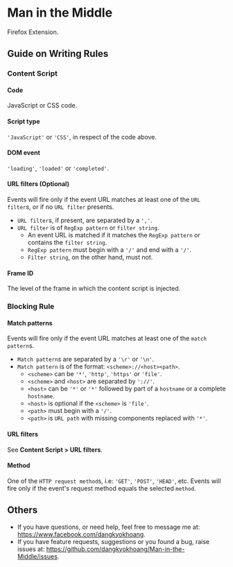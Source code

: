 # Man in the Middle
Firefox Extension.

## Guide on Writing Rules

### Content Script

#### Code
JavaScript or CSS code.

#### Script type
`'JavaScript'` or `'CSS'`, in respect of the code above.

#### DOM event
`'loading'`, `'loaded'` or `'completed'`.

#### URL filters (Optional)
Events will fire only if the event URL matches at least one of the `URL filter`s, or if no `URL filter` presents.

- `URL filter`s, if present, are separated by a `','`.
- `URL filter` is of `RegExp pattern` or `filter string`.
  - An event URL is matched if it matches the `RegExp pattern` or contains the `filter string`.
  - `RegExp pattern` must begin with a `'/'` and end with a `'/'`.
  - `Filter string`, on the other hand, must not.

#### Frame ID
The level of the frame in which the content script is injected.

### Blocking Rule

#### Match patterns
Events will fire only if the event URL matches at least one of the `match pattern`s.

- `Match pattern`s are separated by a `'\r'` or `'\n'`.
- `Match pattern` is of the format: `<scheme>://<host><path>`.
  - `<scheme>` can be `'*'`, `'http'`, `'https'` or `'file'`.
  - `<scheme>` and `<host>` are separated by `'://'`.
  - `<host>` can be `'*'` or `'*'` followed by part of a `hostname` or a complete `hostname`.
  - `<host>` is optional if the `<scheme>` is `'file'`.
  - `<path>` must begin with a `'/'`.
  - `<path>` is `URL path` with missing components replaced with `'*'`.

#### URL filters
See **Content Script > URL filters**.

#### Method
One of the `HTTP request method`s, i.e: `'GET'`, `'POST'`, `'HEAD'`, etc. Events will fire only if the event's request method equals the selected `method`.

## Others
- If you have questions, or need help, feel free to message me at: https://www.facebook.com/dangkyokhoang.
- If you have feature requests, suggestions or you found a bug, raise issues at: https://github.com/dangkyokhoang/Man-in-the-Middle/issues.
